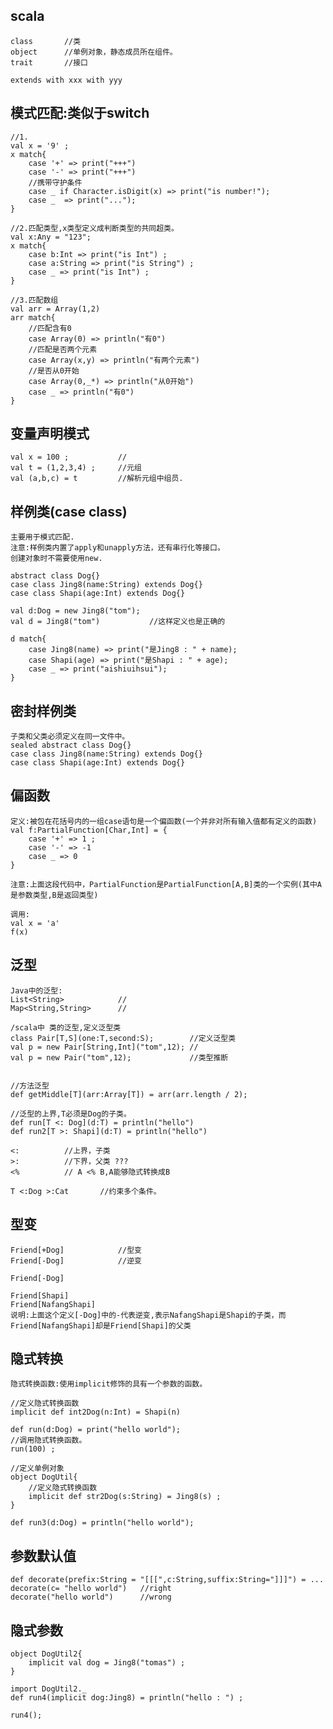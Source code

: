 scala
-------------
	class		//类
	object		//单例对象，静态成员所在组件。
	trait		//接口

	extends with xxx with yyy



模式匹配:类似于switch
---------------
	//1.
	val x = '9' ;
	x match{
		case '+' => print("+++")
		case '-' => print("+++")
		//携带守护条件
		case _ if Character.isDigit(x) => print("is number!");
		case _  => print("...");
	}

	//2.匹配类型,x类型定义成判断类型的共同超类。
	val x:Any = "123";
	x match{
		case b:Int => print("is Int") ;
		case a:String => print("is String") ;
		case _ => print("is Int") ;
	}

	//3.匹配数组
	val arr = Array(1,2)
	arr match{
		//匹配含有0
		case Array(0) => println("有0")
		//匹配是否两个元素
		case Array(x,y) => println("有两个元素")
		//是否从0开始
		case Array(0,_*) => println("从0开始")
		case _ => println("有0")
	}

变量声明模式
----------------
	val x = 100 ;			//
	val t = (1,2,3,4) ;		//元组
	val (a,b,c) = t			//解析元组中组员.

样例类(case class)
-----------------
	主要用于模式匹配.
	注意:样例类内置了apply和unapply方法，还有串行化等接口。
	创建对象时不需要使用new.

	abstract class Dog{}
	case class Jing8(name:String) extends Dog{}
	case class Shapi(age:Int) extends Dog{}

	val d:Dog = new Jing8("tom");
	val d = Jing8("tom")           //这样定义也是正确的
	
	d match{
		case Jing8(name) => print("是Jing8 : " + name);
		case Shapi(age) => print("是Shapi : " + age);
		case _ => print("aishiuihsui");
	}

密封样例类
---------------------
	子类和父类必须定义在同一文件中。
	sealed abstract class Dog{}
	case class Jing8(name:String) extends Dog{}
	case class Shapi(age:Int) extends Dog{}

偏函数
----------------------
    定义:被包在花括号内的一组case语句是一个偏函数(一个并非对所有输入值都有定义的函数)
	val f:PartialFunction[Char,Int] = {
		case '+' => 1 ; 
		case '-' => -1
		case _ => 0
	}
    
    注意:上面这段代码中，PartialFunction是PartialFunction[A,B]类的一个实例(其中A是参数类型,B是返回类型)
    
    调用:
	val x = 'a'
	f(x)

泛型
---------------
    Java中的泛型:
	List<String>			//
	Map<String,String>		//
	
	/scala中 类的泛型,定义泛型类
	class Pair[T,S](one:T,second:S);		//定义泛型类
	val p = new Pair[String,Int]("tom",12);	//
	val p = new Pair("tom",12);				//类型推断
	

	//方法泛型
	def getMiddle[T](arr:Array[T]) = arr(arr.length / 2);

	//泛型的上界,T必须是Dog的子类。
	def run[T <: Dog](d:T) = println("hello")
	def run2[T >: Shapi](d:T) = println("hello")

	<:			//上界，子类
	>:			//下界，父类 ???
	<%			// A <% B,A能够隐式转换成B

	T <:Dog >:Cat		//约束多个条件。


型变
------------------
	Friend[+Dog]			//型变
	Friend[-Dog]			//逆变

	Friend[-Dog]

	Friend[Shapi]
	Friend[NafangShapi]
	说明:上面这个定义[-Dog]中的-代表逆变,表示NafangShapi是Shapi的子类，而Friend[NafangShapi]却是Friend[Shapi]的父类


隐式转换
-------------------
	隐式转换函数:使用implicit修饰的具有一个参数的函数。

	//定义隐式转换函数
	implicit def int2Dog(n:Int) = Shapi(n)
	
	def run(d:Dog) = print("hello world");
	//调用隐式转换函数。
	run(100) ;

	//定义单例对象
	object DogUtil{
		//定义隐式转换函数
		implicit def str2Dog(s:String) = Jing8(s) ;
	}

	def run3(d:Dog) = println("hello world");

参数默认值
--------------------
	def decorate(prefix:String = "[[[",c:String,suffix:String="]]]") = ...
	decorate(c= "hello world")   //right
	decorate("hello world")      //wrong

隐式参数
----------------------
	
	object DogUtil2{
		implicit val dog = Jing8("tomas") ;
	}
	
	import DogUtil2._
	def run4(implicit dog:Jing8) = println("hello : ") ;

	run4();